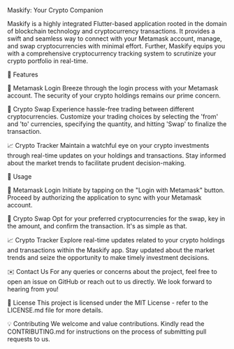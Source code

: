 Maskify: Your Crypto Companion

Maskify is a highly integrated Flutter-based application rooted in the domain of blockchain technology and cryptocurrency transactions. It provides a swift and seamless way to connect with your Metamask account, manage, and swap cryptocurrencies with minimal effort. Further, Maskify equips you with a comprehensive cryptocurrency tracking system to scrutinize your crypto portfolio in real-time.

🌟 Features

🔐 Metamask Login
Breeze through the login process with your Metamask account. The security of your crypto holdings remains our prime concern.

💱 Crypto Swap
Experience hassle-free trading between different cryptocurrencies. Customize your trading choices by selecting the 'from' and 'to' currencies, specifying the quantity, and hitting 'Swap' to finalize the transaction.

📈 Crypto Tracker
Maintain a watchful eye on your crypto investments through real-time updates on your holdings and transactions. Stay informed about the market trends to facilitate prudent decision-making.

🔮 Usage

🔐 Metamask Login
Initiate by tapping on the "Login with Metamask" button. Proceed by authorizing the application to sync with your Metamask account.

💱 Crypto Swap
Opt for your preferred cryptocurrencies for the swap, key in the amount, and confirm the transaction. It's as simple as that.

📈 Crypto Tracker
Explore real-time updates related to your crypto holdings and transactions within the Maskify app. Stay updated about the market trends and seize the opportunity to make timely investment decisions.

✉️ Contact Us
For any queries or concerns about the project, feel free to open an issue on GitHub or reach out to us directly. We look forward to hearing from you!

📜 License
This project is licensed under the MIT License - refer to the LICENSE.md file for more details.

💡 Contributing
We welcome and value contributions. Kindly read the CONTRIBUTING.md for instructions on the process of submitting pull requests to us.
